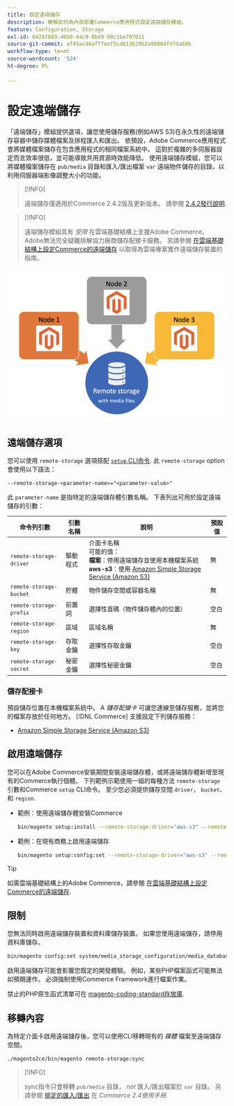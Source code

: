 ```yaml
---
title: 設定遠端儲存
description: 瞭解如何為內部部署Commerce應用程式設定遠端儲存模組。
feature: Configuration, Storage
exl-id: 0428f889-46b0-44c9-8bd9-98c1be797011
source-git-commit: af45ac46afffeef5cd613628b2a98864fd7da69b
workflow-type: tm+mt
source-wordcount: '524'
ht-degree: 0%

---
```


# 設定遠端儲存

「遠端儲存」模組提供選項，讓您使用儲存服務(例如AWS S3)在永久性的遠端儲存容器中儲存媒體檔案及排程匯入和匯出。 依預設，Adobe Commerce應用程式會將媒體檔案儲存在包含應用程式的相同檔案系統中。 這對於複雜的多伺服器設定而言效率很低，並可能導致共用資源時效能降低。 使用遠端儲存模組，您可以將媒體檔案儲存在 `pub/media` 目錄和匯入/匯出檔案 `var` 遠端物件儲存的目錄，以利用伺服器端影像調整大小的功能。

>[!INFO]
>
>遠端儲存僅適用於Commerce 2.4.2版及更新版本。 請參閱 [2.4.2發行說明](https://devdocs.magento.com/guides/v2.4/release-notes/open-source-2-4-2.html).

>[!INFO]
>
>遠端儲存模組具有 _受限_ 在雲端基礎結構上支援Adobe Commerce。 Adobe無法完全疑難排解協力廠商儲存配接卡服務。 另請參閱 [在雲端基礎結構上設定Commerce的遠端儲存](cloud-support.md) 以取得為雲端專案實作遠端儲存裝置的指南。

![結構描述影像](../../assets/configuration/remote-storage-schema.png)

## 遠端儲存選項

您可以使用 `remote-storage` 選項搭配 [`setup` CLI命令](../../installation/tutorials/deployment.md). 此 `remote-storage` option會使用以下語法：

```text
--remote-storage-<parameter-name>="<parameter-value>"
```

此 `parameter-name` 是指特定的遠端儲存體引數名稱。 下表列出可用於設定遠端儲存的引數：

| 命令列引數 | 引數名稱 | 說明 | 預設值 |
|--- |--- |--- |--- |
| `remote-storage-driver` | 驅動程式 | 介面卡名稱<br>可能的值：<br>**檔案**：停用遠端儲存並使用本機檔案系統&#x200B;<br>**aws-s3**：使用 [Amazon Simple Storage Service (Amazon S3)](remote-storage-aws-s3.md) | 無 |
| `remote-storage-bucket` | 貯體 | 物件儲存空間或容器名稱 | 無 |
| `remote-storage-prefix` | 前置詞 | 選擇性首碼（物件儲存體內的位置） | 空白 |
| `remote-storage-region` | 區域 | 區域名稱 | 無 |
| `remote-storage-key` | 存取金鑰 | 選擇性存取金鑰 | 空白 |
| `remote-storage-secret` | 秘密金鑰 | 選擇性秘密金鑰 | 空白 |

### 儲存配接卡

預設儲存位置在本機檔案系統中。 A _儲存配接卡_ 可讓您連線至儲存服務，並將您的檔案存放於任何地方。 [!DNL Commerce] 支援設定下列儲存服務：

- [Amazon Simple Storage Service (Amazon S3)](remote-storage-aws-s3.md)

## 啟用遠端儲存

您可以在Adobe Commerce安裝期間安裝遠端儲存體，或將遠端儲存體新增至現有的Commerce執行個體。 下列範例示範使用一組的每種方法 `remote-storage` 引數和Commerce `setup` CLI命令。 至少您必須提供儲存空間 `driver`， `bucket`、和 `region`.

- 範例：使用遠端儲存體安裝Commerce

   ```bash
   bin/magento setup:install --remote-storage-driver="aws-s3" --remote-storage-bucket="myBucket" --remote-storage-region="us-east-1"
   ```

- 範例：在現有商務上啟用遠端儲存

   ```bash
   bin/magento setup:config:set --remote-storage-driver="aws-s3" --remote-storage-bucket="myBucket" --remote-storage-region="us-east-1"
   ```

>[!TIP]
>
>如需雲端基礎結構上的Adobe Commerce，請參閱 [在雲端基礎結構上設定Commerce的遠端儲存](cloud-support.md).

## 限制

您無法同時啟用遠端儲存裝置和資料庫儲存裝置。 如果您使用遠端儲存，請停用資料庫儲存。

```bash
bin/magento config:set system/media_storage_configuration/media_database 0
```

啟用遠端儲存可能會影響您既定的開發體驗。 例如，某些PHP檔案函式可能無法如預期運作。 必須強制使用Commerce Framework進行檔案作業。

禁止的PHP原生函式清單可在 [magento-coding-standard存放庫][code-standard].

## 移轉內容

為特定介面卡啟用遠端儲存後，您可以使用CLI移轉現有的 _媒體_ 檔案至遠端儲存空間。

```bash
./magento2ce/bin/magento remote-storage:sync
```

>[!INFO]
>
>sync指令只會移轉 `pub/media` 目錄， _not_ 匯入/匯出檔案於 `var` 目錄。 另請參閱 [排定的匯入/匯出][import-export] 在 _Commerce 2.4使用手冊_.

<!-- link definitions -->

[import-export]: https://docs.magento.com/user-guide/system/data-scheduled-import-export.html
[code-standard]: https://github.com/magento/magento-coding-standard/blob/develop/Magento2/Sniffs/Functions/DiscouragedFunctionSniff.php
